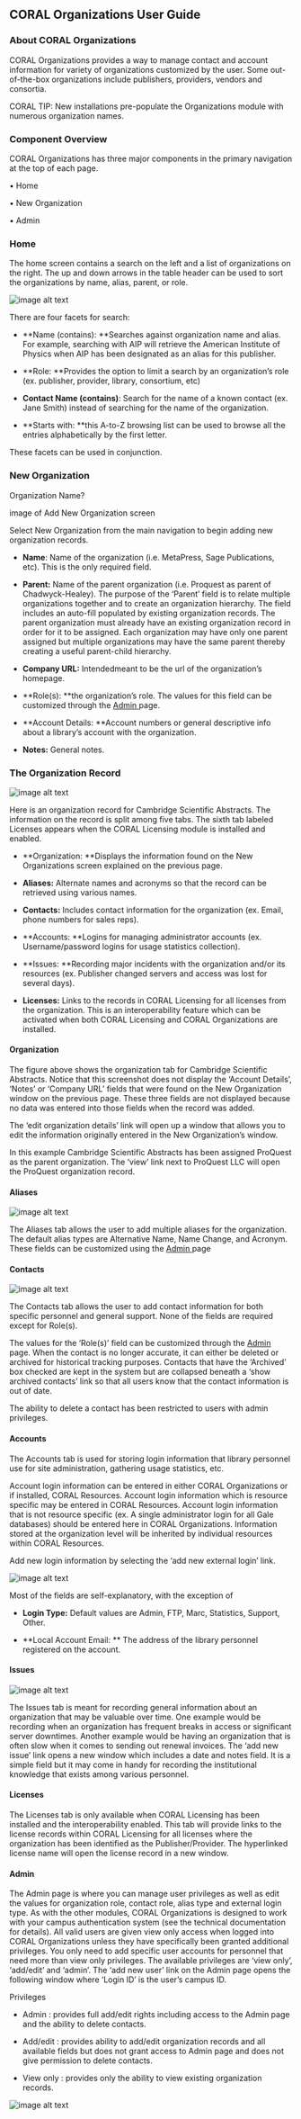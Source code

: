 CORAL Organizations User Guide
------------------------------

### About CORAL Organizations

CORAL Organizations provides a way to manage contact and account information for variety of organizations customized by the user.  Some out-of-the-box organizations include publishers, providers, vendors and consortia.

CORAL TIP: New installations pre-populate the Organizations module with numerous organization names.    

### Component Overview

CORAL Organizations has three major components in the primary navigation at the top of each page.

• Home

• New Organization

• Admin

### Home

The home screen contains a search on the left and a list of organizations on the right.  The up and down arrows in the table header can be used to sort the organizations by name, alias, parent, or role.

![image alt text](img/organizations/image_0.png)

There are four facets for search:

* **Name (contains):  **Searches against organization name and alias. For example, searching with AIP will retrieve the American Institute of Physics when AIP has been designated as an alias for this publisher.  

* **Role:  **Provides the option to limit a search by an organization’s role (ex. publisher, provider, library, consortium, etc)

* **Contact Name (contains)**: Search for the name of a known contact (ex. Jane Smith) instead of searching for the name of the organization.   

* **Starts with: **this A-to-Z browsing list can be used to browse all the entries alphabetically by the first letter.  

These facets can be used in conjunction.  

### New Organization

Organization Name?

image of Add New Organization screen

Select New Organization from the main navigation to begin adding new organization records.

* **Name**:  Name of the organization (i.e. MetaPress, Sage Publications, etc). This is the only required field.

* **Parent:** Name of the parent organization (i.e. Proquest as parent of Chadwyck-Healey). The purpose of the ‘Parent’ field is to relate multiple organizations together and to create an organization hierarchy. The field includes an auto-fill populated by existing organization records. The parent organization must already have an existing organization record in order for it to be assigned. Each organization may have only one parent assigned but multiple organizations may have the same parent thereby creating a useful parent-child hierarchy.

* **Company URL:**  Intendedmeant to be the url of the organization’s homepage.

* **Role(s):  **the organization’s role. The values for this field can be customized through the [Admin](#bookmark=id.26in1rg)[ ](#bookmark=id.26in1rg)page.

* **Account Details: **Account numbers or general descriptive info about a library’s account with the organization.

* **Notes:** General notes.

### The Organization Record

![image alt text](img/organizations/image_1.png)

Here is an organization record for Cambridge Scientific Abstracts. The information on the record is split among five tabs. The sixth tab labeled Licenses appears when the CORAL Licensing module is installed and enabled.

* **Organization: **Displays the information found on the New Organizations screen explained on the previous page.

* **Aliases:** Alternate names and acronyms so that the record can be retrieved using various names.

* **Contacts:** Includes contact information for the organization (ex. Email, phone numbers for sales reps).

* **Accounts: **Logins for managing administrator accounts (ex. Username/password logins for usage statistics collection).

* **Issues: **Recording major incidents with the organization and/or its resources (ex. Publisher changed servers and access was lost for several days).

* **Licenses:** Links to the records in CORAL Licensing for all licenses from the organization. This is an interoperability feature which can be activated when both CORAL Licensing and CORAL Organizations are installed.

#### Organization

The figure above shows the organization tab for Cambridge Scientific Abstracts. Notice that this screenshot does not display the ‘Account Details’, ‘Notes’ or ‘Company URL’ fields that were found on the New Organization window on the previous page. These three fields are not displayed because no data was entered into those fields when the record was added.

The ‘edit organization details’ link will open up a window that allows you to edit the information originally entered in the New Organization’s window.

In this example Cambridge Scientific Abstracts has been assigned ProQuest as the parent organization. The ‘view’ link next to ProQuest LLC will open the ProQuest organization record.

#### Aliases

![image alt text](img/organizations/image_2.png)

The Aliases tab allows the user to add multiple aliases for the organization.  The default alias types are Alternative Name, Name Change, and Acronym.  These fields can be customized using the [Admin](#bookmark=id.26in1rg)[ ](#bookmark=id.26in1rg)page

#### Contacts

![image alt text](img/organizations/image_3.png)

The Contacts tab allows the user to add contact information for both specific personnel and general support.  None of the fields are required except for Role(s).

The values for the ‘Role(s)’ field can be customized through the [Admin](#bookmark=id.26in1rg)[ ](#bookmark=id.26in1rg)page. When the contact is no longer accurate, it can either be deleted or archived for historical tracking purposes. Contacts that have the ‘Archived’ box checked are kept in the system but are collapsed beneath a ‘show archived contacts’ link so that all users know that the contact information is out of date.

The ability to delete a contact has been restricted to users with admin privileges.

#### Accounts

The Accounts tab is used for storing login information that library personnel use for site administration, gathering usage statistics, etc.

Account login information can be entered in either CORAL Organizations or if installed, CORAL Resources. Account login information which is resource specific may be entered in CORAL Resources. Account login information that is not resource specific (ex. A single administrator login for all Gale databases) should be entered here in CORAL Organizations. Information stored at the organization level will be inherited by individual resources within CORAL Resources.

Add new login information by selecting the ‘add new external login’ link.

![image alt text](img/organizations/image_4.png)

Most of the fields are self-explanatory, with the exception of

* **Login Type:** Default values are Admin, FTP, Marc, Statistics, Support, Other.

* **Local Account Email: ** The address of the library personnel registered on the account.

#### Issues

![image alt text](img/organizations/image_5.png)

The Issues tab is meant for recording general information about an organization that may be valuable over time. One example would be recording when an organization has frequent breaks in access or significant server downtimes. Another example would be having an organization that is often slow when it comes to sending out renewal invoices. The ‘add new issue’ link opens a new window which includes a date and notes field. It is a simple field but it may come in handy for recording the institutional knowledge that exists among various personnel.

#### Licenses

The Licenses tab is only available when CORAL Licensing has been installed and the interoperability enabled. This tab will provide links to the license records within CORAL Licensing for all licenses where the organization has been identified as the Publisher/Provider. The hyperlinked license name will open the license record in a new window.

#### Admin

The Admin page is where you can manage user privileges as well as edit the values for organization role, contact role, alias type and external login type. As with the other modules, CORAL Organizations is designed to work with your campus authentication system (see the technical documentation for details). All valid users are given view only access when logged into CORAL Organizations unless they have specifically been granted additional privileges. You only need to add specific user accounts for personnel that need more than view only privileges. The available privileges are ‘view only’, ‘add/edit’ and ‘admin’. The ‘add new user’ link on the Admin page opens the following window where ‘Login ID’ is the user’s campus ID.

Privileges

* Admin : provides full add/edit rights including access to the Admin page and the ability to delete contacts.

* Add/edit : provides ability to add/edit organization records and all available fields but does not grant access to Admin page and does not give permission to delete contacts.

* View only : provides only the ability to view existing organization records.

![image alt text](img/organizations/image_6.png)

